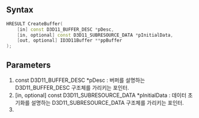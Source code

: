 ## Syntax

```c++
HRESULT CreateBuffer( 
	[in] const D3D11_BUFFER_DESC *pDesc, 
	[in, optional] const D3D11_SUBRESOURCE_DATA *pInitialData, 
	[out, optional] ID3D11Buffer **ppBuffer
);
```

## Parameters

1. const D3D11_BUFFER_DESC *pDesc : 버퍼를 설명하는 D3D11_BUFFER_DESC 구조체를 가리키는 포인터.
2. [in, optional] const D3D11_SUBRESOURCE_DATA *pInitialData : 데이터 초기화를 설명하는 D3D11_SUBRESOURCE_DATA 구조체를 가리키는 포인터.
3. 